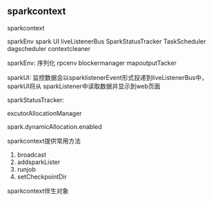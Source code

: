 ## sparkcontext

sparkcontext 

sparkEnv
spark UI 
liveListenerBus
SparkStatusTracker 
TaskScheduler
dagscheduler
contextcleaner



sparkEnv:
    序列化
    rpcenv
    blockermanager
    mapoutputTacker


sparkUI:
    监控数据会以sparklistenerEvent形式投递到liveListenerBus中， sparkUI将从
sparkListener中读取数据并显示到web页面

sparkStatusTracker:
    


excutorAllocationManager

spark.dynamicAllocation.enabled


sparkcontext提供常用方法

1. broadcast
2. addsparkLister
3. runjob
4. setCheckpointDir




sparkcontext伴生对象
